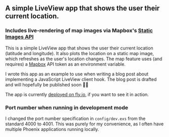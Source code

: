 ## A simple LiveView app that shows the user their current location.

### Includes live-rendering of map images via Mapbox's [Static Images API][mapbox-api]

This is a simple LiveView app that shows the user their current location (latitude and longitude). It also plots the location on a static map image, which refreshes as the user's location changes. The map feature uses (and requires) a [Mapbox][mapbox] API token as an environment variable.

I wrote this app as an example to use when writing a blog post about implementing a JavaScript LiveView client hook. The blog post is drafted and will hopefully be published soon 🤞🏼

The app is currently [deployed on fly.io][deployed], if you want to see it in action.

### Port number when running in development mode

I changed the port number specification in `config/dev.exs` from the standard 4000 to 4001. This was purely for my convenience, as I often have multiple Phoenix applications running locally.

[mapbox-api]: https://docs.mapbox.com/api/maps/static-images/
[mapbox]: https://www.mapbox.com/
[deployed]: https://location-leaf-7860.fly.dev/location
